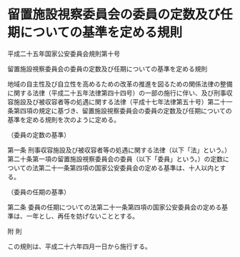 # 留置施設視察委員会の委員の定数及び任期についての基準を定める規則

平成二十五年国家公安委員会規則第十号

留置施設視察委員会の委員の定数及び任期についての基準を定める規則

地域の自主性及び自立性を高めるための改革の推進を図るための関係法律の整備に関する法律（平成二十五年法律第四十四号）の一部の施行に伴い、及び刑事収容施設及び被収容者等の処遇に関する法律（平成十七年法律第五十号）第二十一条第四項の規定に基づき、留置施設視察委員会の委員の定数及び任期についての基準を定める規則を次のように定める。

（委員の定数の基準）

第一条 刑事収容施設及び被収容者等の処遇に関する法律（以下「法」という。）第二十条第一項の留置施設視察委員会の委員（以下「委員」という。）の定数についての法第二十一条第四項の国家公安委員会の定める基準は、十人以内とする。

（委員の任期の基準）

第二条 委員の任期についての法第二十一条第四項の国家公安委員会の定める基準は、一年とし、再任を妨げないこととする。

附 則

この規則は、平成二十六年四月一日から施行する。

